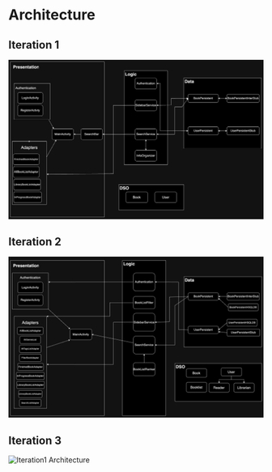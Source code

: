 # Architecture

## Iteration 1

![Iteration1 Architecture](I1Architecture.jpg)

## Iteration 2

![Iteration1 Architecture](I2Architecture.jpg)

## Iteration 3

![Iteration1 Architecture](I3Architecture.jpg)